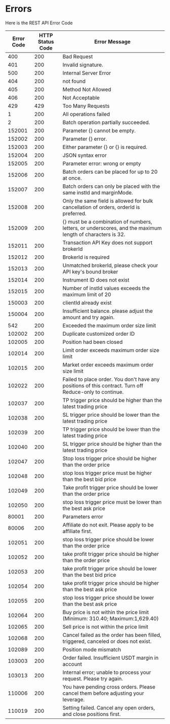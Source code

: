 # Errors

Here is the REST API Error Code

Error Code | HTTP Status Code | Error Message
---------- | ------- | -------
400 | 200 | Bad Request 
401 | 200 | Invalid signature.
500 | 200 | Internal Server Error
404 | 200 | not found
405 | 200 | Method Not Allowed
406 | 200 | Not Acceptable
429 | 429 | Too Many Requests
1   | 200 | All operations failed
2   | 200 | Batch operation partially succeeded.
152001 | 200 | Parameter {} cannot be empty.
152002 | 200 | Parameter {} error.
152003 | 200 | Either parameter {} or {} is required.
152004 | 200 | JSON syntax error
152005 | 200 | Parameter error: wrong or empty
152006 | 200 | Batch orders can be placed for up to 20 at once.
152007 | 200 | Batch orders can only be placed with the same instId and marginMode.
152008 | 200 | Only the same field is allowed for bulk cancellation of orders, orderId is preferred.
152009 | 200 | {} must be a combination of numbers, letters, or underscores, and the maximum length of characters is 32.
152011 | 200 | Transaction API Key does not support brokerId
152012 | 200 | BrokerId is required
152013 | 200 | Unmatched brokerId, please check your API key's bound broker
152014 | 200 | Instrument ID does not exist
152015 | 200 | Number of instId values exceeds the maximum limit of 20
150003 | 200 | clientId already exist
150004 | 200 | Insufficient balance. please adjust the amount and try again.
542 | 200 | Exceeded the maximum order size limit
102002 | 200 | Duplicate customized order ID
102005 | 200 | Position had been closed
102014 | 200 | Limit order exceeds maximum order size limit
102015 | 200 | Market order exceeds maximum order size limit
102022 | 200 | Failed to place order. You don't have any positions of this contract. Turn off Reduce-only to continue.
102037 | 200 | TP trigger price should be higher than the latest trading price
102038 | 200 | SL trigger price should be lower than the latest trading price
102039 | 200 | TP trigger price should be lower than the latest trading price
102040 | 200 | SL trigger price should be higher than the latest trading price
102047 | 200 | Stop loss trigger price should be higher than the order price
102048 | 200 | stop loss trigger price must be higher than the best bid price
102049 | 200 | Take profit trigger price should be lower than the order price
102050 | 200 | stop loss trigger price must be lower than the best ask price
80001 | 200 | Parameters error
80006 | 200 | Affiliate do not exit. Please apply to be affiliate first.
102051 | 200 | stop loss trigger price should be lower than the order price
102052 | 200 | take profit trigger price should be higher than the order price
102053 | 200 | take profit trigger price should be lower than the best bid price
102054 | 200 | take profit trigger price should be higher than the best ask price
102055 | 200 | stop loss trigger price should be lower than the best ask price
102064 | 200 | Buy price is not within the price limit (Minimum: 310.40; Maximum:1,629.40)
102065 | 200 | Sell price is not within the price limit 
102068 | 200 | Cancel failed as the order has been filled, triggered, canceled or does not exist.
102089 | 200 | Position mode mismatch
103003 | 200 | Order failed. Insufficient USDT margin in account
103013 | 200 | Internal error; unable to process your request. Please try again.
110006 | 200 | You have pending cross orders. Please cancel them before adjusting your leverage.
110019 | 200 | Setting failed. Cancel any open orders, and close positions first.
